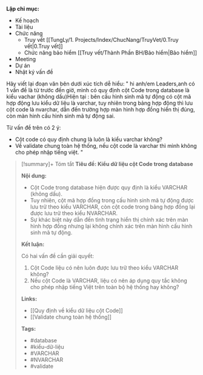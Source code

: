 
**Lập chỉ mục:**
- Kế hoạch
- Tài liệu
- Chức năng
	- Truy vết [[TungLy/1. Projects/Index/ChucNang/TruyVet/0.Truy vết|0.Truy vết]]
	- Chức năng bảo hiểm [[Truy vết/Thành Phần BH/Bảo hiểm|Bảo hiểm]]
- Meeting
- Dự án
- Nhật ký vấn đề


Hãy viết lại đoạn văn bên dưới xúc tích dễ hiểu:
"
hi anh/em Leaders,anh có 1 vấn đề là từ trước đến giờ, mình có quy định cột Code trong database là kiểu vachar (không dấu)Hiện tại : bên cấu hình sinh mã tự động có cột mã hợp động lưu kiểu dữ liệu là varchar, tuy nhiên trong bảng hợp động thì lưu cột code là nvarchar, dẫn đến trường hợp màn hình hợp đồng hiển thị đúng, còn màn hinh cấu hình sinh mã tự động sai.

Từ vấn đề trên có 2 ý:
- Cột code có quy định chung là luôn là kiểu varchar không?
- Về validate chung toàn hệ thống, nếu cột code là varchar thì mình không cho phép nhập tiếng việt.
"

>[!summary]+ Tóm tắt
>**Tiêu đề: Kiểu dữ liệu cột Code trong database**
> 
> **Nội dung:**
> 
> * Cột Code trong database hiện được quy định là kiểu VARCHAR (không dấu).
> * Tuy nhiên, cột mã hợp đồng trong cấu hình sinh mã tự động được lưu trữ theo kiểu VARCHAR, còn cột code trong bảng hợp đồng lại được lưu trữ theo kiểu NVARCHAR.
> * Sự khác biệt này dẫn đến tình trạng hiển thị chính xác trên màn hình hợp đồng nhưng lại không chính xác trên màn hình cấu hình sinh mã tự động.
> 
> **Kết luận:**
> 
> Có hai vấn đề cần giải quyết:
> 
> 1. Cột Code liệu có nên luôn được lưu trữ theo kiểu VARCHAR không?
> 2. Nếu cột Code là VARCHAR, liệu có nên áp dụng quy tắc không cho phép nhập tiếng Việt trên toàn bộ hệ thống hay không?
> 
> **Links:**
> 
> * [[Quy định về kiểu dữ liệu cột Code]]
> * [[Validate chung toàn hệ thống]]
> 
> **Tags:**
> 
> * #database
> * #kiểu-dữ-liệu
> * #VARCHAR
> * #NVARCHAR
> * #validate
 

